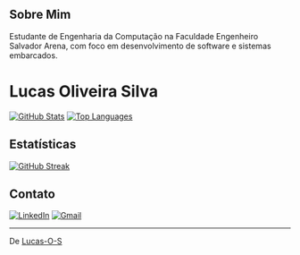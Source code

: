 
## Sobre Mim  
Estudante de Engenharia da Computação na Faculdade Engenheiro Salvador Arena, com foco em desenvolvimento de software e sistemas embarcados.

# Lucas Oliveira Silva  

[![GitHub Stats](https://github-readme-stats.vercel.app/api?username=Lucas-O-S&show_icons=true&theme=transparent&hide_border=true)](https://github.com/Lucas-O-S)
[![Top Languages](https://github-readme-stats.vercel.app/api/top-langs/?username=Lucas-O-S&layout=compact&theme=transparent&hide_border=true)](https://github.com/Lucas-O-S)

## Estatísticas  
[![GitHub Streak](https://github-readme-streak-stats.herokuapp.com/?user=Lucas-O-S&theme=transparent&hide_border=true)](https://github.com/Lucas-O-S)

## Contato  
[![LinkedIn](https://img.shields.io/badge/LinkedIn-0077B5?style=flat-square&logo=linkedin&logoColor=white)](https://www.linkedin.com/in/lucas-oliveira-silva-b7686020b/)
[![Gmail](https://img.shields.io/badge/Gmail-D14836?style=flat-square&logo=gmail&logoColor=white)](mailto:Lucasosocomercial@gmail.com)  

---

De [Lucas-O-S](https://github.com/Lucas-O-S)  

